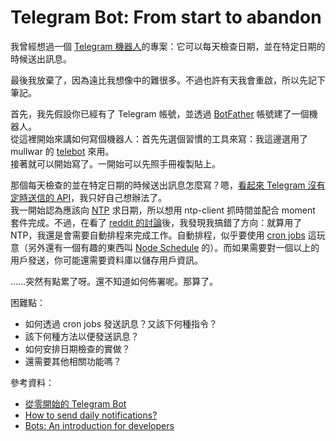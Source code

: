 # Telegram Bot: From start to abandon

<p>我曾經想過一個 <a href="https://core.telegram.org/bots">Telegram 機器人</a>的專案：它可以每天檢查日期，並在特定日期的時候送出訊息。</p>
<p>最後我放棄了，因為遠比我想像中的難很多。不過也許有天我會重啟，所以先記下筆記。</p>
<p>首先，我先假設你已經有了 Telegram 帳號，並透過 <a href="https://telegram.me/botfather">BotFather</a> 帳號建了一個機器人。<br>
從這裡開始來講如何寫個機器人：首先先選個習慣的工具來寫：我這邊選用了 mullwar 的 <a href="https://github.com/mullwar/telebot">telebot</a> 來用。<br>
接著就可以開始寫了。一開始可以先照手冊複製貼上。</p>
<p>那個每天檢查的並在特定日期的時候送出訊息怎麼寫？嗯，<a href="https://github.com/irazasyed/telegram-bot-sdk/issues/20">看起來 Telegram 沒有定時送信的 API</a>，我只好自己想辦法了。<br>
我一開始認為應該向 <a href="https://zh.wikipedia.org/wiki/%E7%B6%B2%E8%B7%AF%E6%99%82%E9%96%93%E5%8D%94%E5%AE%9A">NTP</a> 求日期，所以想用 ntp-client 抓時間並配合 moment 套件完成。不過，在看了 <a href="https://www.reddit.com/r/TelegramBots/comments/3d83jm/how_to_send_daily_notifications/">reddit 的討論</a>後，我發現我搞錯了方向：就算用了 NTP，我還是會需要自動排程來完成工作。自動排程，似乎要使用 <a href="http://linux.vbird.org/linux_basic/0430cron.php">cron jobs</a> 這玩意（另外還有一個有趣的東西叫 <a href="https://www.npmjs.com/package/node-schedule"> Node Schedule</a> 的）。而如果需要對一個以上的用戶發送，你可能還需要資料庫以儲存用戶資訊。</p>
<p>……突然有點累了呀。還不知道如何佈署呢。那算了。</p>
<p>困難點：</p>
<ul>
	<li>如何透過 cron jobs 發送訊息？又該下何種指令？</li>
	<li>該下何種方法以便發送訊息？</li>
	<li>如何安排日期檢查的實做？</li>
	<li>還需要其他相關功能嗎？</li>
</ul>
<p>參考資料：</p>
<ul>
	<li><a href="https://blog.sean.taipei/2017/05/telegram-bot">從零開始的 Telegram Bot</a></li>
	<li><a href="https://www.reddit.com/r/TelegramBots/comments/3d83jm/how_to_send_daily_notifications/">How to send daily notifications?</a></li>
	<li><a href="https://core.telegram.org/bots">Bots: An introduction for developers</a></li>
</ul>